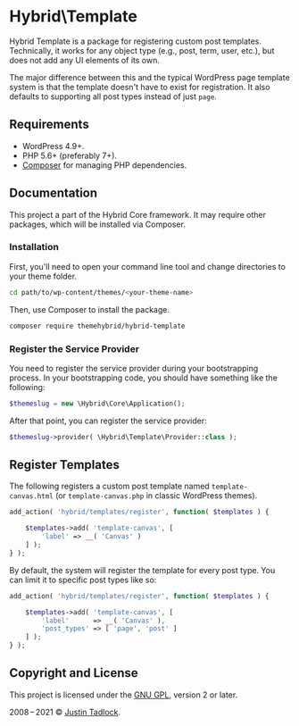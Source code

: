 # Hybrid\\Template

Hybrid Template is a package for registering custom post templates. Technically, it works for any object type (e.g., post, term, user, etc.), but does not add any UI elements of its own.

The major difference between this and the typical WordPress page template system is that the template doesn't have to exist for registration.  It also defaults to supporting all post types instead of just `page`.

## Requirements

* WordPress 4.9+.
* PHP 5.6+ (preferably 7+).
* [Composer](https://getcomposer.org/) for managing PHP dependencies.

## Documentation

This project a part of the Hybrid Core framework. It may require other packages, which will be installed via Composer.

### Installation

First, you'll need to open your command line tool and change directories to your theme folder.

```bash
cd path/to/wp-content/themes/<your-theme-name>
```

Then, use Composer to install the package.

```bash
composer require themehybrid/hybrid-template
```

### Register the Service Provider

You need to register the service provider during your bootstrapping process.  In your bootstrapping code, you should have something like the following:

```php
$themeslug = new \Hybrid\Core\Application();
```

After that point, you can register the service provider:

```php
$themeslug->provider( \Hybrid\Template\Provider::class );
```

## Register Templates

The following registers a custom post template named `template-canvas.html` (or `template-canvas.php` in classic WordPress themes).

```php
add_action( 'hybrid/templates/register', function( $templates ) {

	$templates->add( 'template-canvas', [
		'label' => __( 'Canvas' )
	] );
} );
```

By default, the system will register the template for every post type.  You can limit it to specific post types like so:

```php
add_action( 'hybrid/templates/register', function( $templates ) {

	$templates->add( 'template-canvas', [
		'label'      => __( 'Canvas' ),
		'post_types' => [ 'page', 'post' ]
	] );
} );
```

## Copyright and License

This project is licensed under the [GNU GPL](http://www.gnu.org/licenses/old-licenses/gpl-2.0.html), version 2 or later.

2008&thinsp;&ndash;&thinsp;2021 &copy; [Justin Tadlock](https://themehybrid.com).
